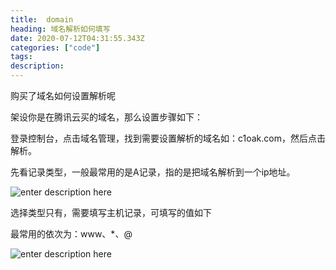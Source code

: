 ```yaml
---
title:  domain
heading: 域名解析如何填写
date: 2020-07-12T04:31:55.343Z
categories: ["code"]
tags: 
description: 
---
```



购买了域名如何设置解析呢

架设你是在腾讯云买的域名，那么设置步骤如下：

登录控制台，点击域名管理，找到需要设置解析的域名如：c1oak.com，然后点击解析。

先看记录类型，一般最常用的是A记录，指的是把域名解析到一个ip地址。

![enter description here](https://gitee.com/smile365/blogimg/raw/master/sxy91/1594528644628.png)

选择类型只有，需要填写主机记录，可填写的值如下

最常用的依次为：www、*、@

![enter description here](https://gitee.com/smile365/blogimg/raw/master/sxy91/1594528685117.png)


